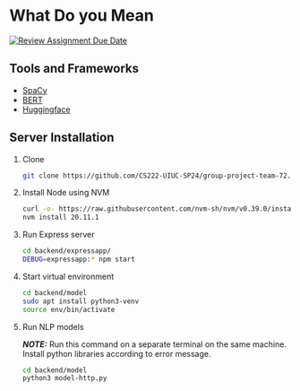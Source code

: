 # What Do you Mean

[![Review Assignment Due Date](https://classroom.github.com/assets/deadline-readme-button-24ddc0f5d75046c5622901739e7c5dd533143b0c8e959d652212380cedb1ea36.svg)](https://classroom.github.com/a/3e23_jye)

## Tools and Frameworks

* [SpaCy](https://spacy.io/universe/project/spacy-textblob)
* [BERT](https://huggingface.co/docs/transformers/model_doc/bert)
* [Huggingface](https://huggingface.co/blog/sentiment-analysis-python)

## Server Installation

1. Clone

    ```bash
    git clone https://github.com/CS222-UIUC-SP24/group-project-team-72.git
    ```

2. Install Node using NVM

    ```bash
    curl -o- https://raw.githubusercontent.com/nvm-sh/nvm/v0.39.0/install.sh | bash
    nvm install 20.11.1
    ```

3. Run Express server

    ```bash
    cd backend/expressapp/
    DEBUG=expressapp:* npm start
    ```

4. Start virtual environment

    ```bash
    cd backend/model
    sudo apt install python3-venv
    source env/bin/activate
    ```

5. Run NLP models

    **_NOTE:_** Run this command on a separate terminal on the same machine. Install python libraries according to error message.

    ```bash
    cd backend/model
    python3 model-http.py
    ```
